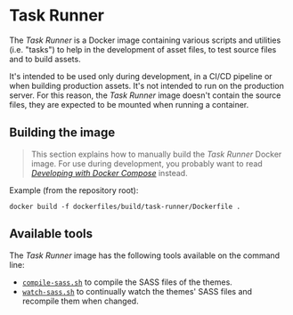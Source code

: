 # Task Runner

The _Task Runner_ is a Docker image containing various scripts and utilities 
(i.e. "tasks") to help in the development of asset files, to test source 
files and to build assets.

It's intended to be used only during development, in a CI/CD pipeline or when 
building production assets. It's not intended to run on the production server.
For this reason, the _Task Runner_ image doesn't contain the source files, 
they are expected to be mounted when running a container.

## Building the image

> This section explains how to manually build the _Task Runner_ Docker image.
> For use during development, you probably want to read
> [_Developing with Docker Compose_](./developing-with-docker-compose.md)
> instead.
> 
Example (from the repository root):

```shell
docker build -f dockerfiles/build/task-runner/Dockerfile .
```

## Available tools

The _Task Runner_ image has the following tools available on the command line:

* [`compile-sass.sh`](../dockerfiles/build/task-runner/bin/compile-sass.sh)
  to compile the SASS files of the themes.
* [`watch-sass.sh`](../dockerfiles/build/task-runner/bin/watch-sass.sh)
  to continually watch the themes' SASS files and recompile them when changed.
